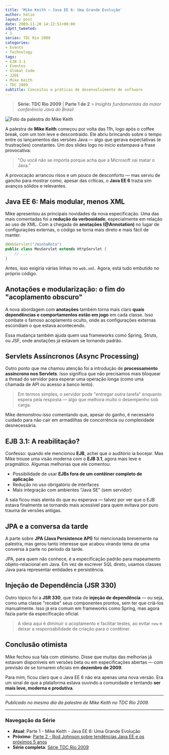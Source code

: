 ```yaml
---
title: 'Mike Keith – Java EE 6: Uma Grande Evolução'
author: helio
layout: post
date: 2009-11-20 14:22:51+00:00
idptt_tweeted:
- 1
series: TDC Rio 2009
categories:
- Events
- Technology
tags:
- EJB 3.1
- Eventos
- Global Code
- J2EE
- Mike Keith
- TDC 2009
subtitle: Conceitos e práticas de desenvolvimento de software
---
```


> **Série: TDC Rio 2009** | **Parte 1 de 2** > _Insights fundamentais da maior conferência Java do Brasil_

![Foto da palestra do Mike Keith](/uploads/2009/11/dsc00699.jpg)

A palestra de **Mike Keith** começou por volta das 11h, logo após o coffee break, com um tom leve e descontraído. Ele abriu brincando sobre o tempo entre os lançamentos das versões Java — algo que gerava expectativas (e frustrações) constantes. Um dos slides logo no início estampava a frase provocativa:

> "Ou você não se importa porque acha que a Microsoft vai matar o Java."

A provocação arrancou risos e um pouco de desconforto — mas serviu de gancho para mostrar como, apesar das críticas, o **Java EE 6** trazia sim avanços sólidos e relevantes.

## Java EE 6: Mais modular, menos XML

Mike apresentou as principais novidades da nova especificação. Uma das mais comentadas foi a **redução da verbosidade**, especialmente em relação ao uso de XML. Com a chegada de **anotações (@Annotation)** no lugar de configurações externas, o código se torna mais direto e mais fácil de manter.

```java
@WebServlet("/minhaRota")
public class MeuServlet extends HttpServlet {
    // ...
}
```

Antes, isso exigiria várias linhas no `web.xml`. Agora, está tudo embutido no próprio código.

## Anotações e modularização: o fim do "acoplamento obscuro"

A nova abordagem com **anotações** também torna mais claro **quais dependências e comportamentos estão em jogo** em cada classe. Isso combate o famoso acoplamento oculto, onde as configurações externas escondiam o que estava acontecendo.

Essa mudança também ajuda quem usa frameworks como Spring, Struts, ou JSF, onde anotações já estavam se tornando padrão.

## Servlets Assíncronos (Async Processing)

Outro ponto que me chamou atenção foi a introdução de **processamento assíncrono nos Servlets**. Isso significa que não precisamos mais bloquear a thread do servidor para esperar uma operação longa (como uma chamada de API ou acesso a banco lento).

> Em termos simples, o servidor pode "entregar outra tarefa" enquanto espera pela resposta — algo que melhora muito o desempenho sob carga.

Mike demonstrou isso comentando que, apesar do ganho, é necessário cuidado para não cair em armadilhas de concorrência ou complexidade desnecessária.

## EJB 3.1: A reabilitação?

Confesso: quando ele mencionou **EJB**, achei que o auditório ia bocejar. Mas Mike trouxe uma visão moderna com o **EJB 3.1**, agora mais leve e pragmático. Algumas melhorias que ele comentou:

- Possibilidade de usar **EJBs fora de um contêiner completo de aplicação**
- Redução no uso obrigatório de interfaces
- Mais integração com ambientes "Java SE" (sem servidor)

A sala ficou mais atenta do que eu esperava — talvez por ver que o EJB estava finalmente se tornando mais acessível para quem evitava por puro trauma de versões antigas.

## JPA e a conversa da tarde

A parte sobre **JPA (Java Persistence API)** foi mencionada brevemente na palestra, mas gerou tanto interesse que acabou virando tema de uma conversa à parte no período da tarde.

JPA, para quem não conhece, é a especificação padrão para mapeamento objeto-relacional em Java. Em vez de escrever SQL direto, usamos classes Java para representar entidades e persistência.

## Injeção de Dependência (JSR 330)

Outro tópico foi a **JSR 330**, que trata de **injeção de dependência** — ou seja, como uma classe "recebe" seus componentes prontos, sem ter que criá-los manualmente. Isso já era comum em frameworks como Spring, mas agora fazia parte da especificação oficial.

> A ideia aqui é diminuir o acoplamento e facilitar testes, ao evitar `new` e deixar a responsabilidade de criação para o contêiner.

## Conclusão otimista

Mike fechou sua fala com otimismo. Disse que muitas das melhorias já estavam disponíveis em versões beta ou em especificações abertas — com previsão de se tornarem oficiais em **dezembro de 2009**.

Para mim, ficou claro que o Java EE 6 não era apenas uma nova versão. Era um sinal de que a plataforma estava ouvindo a comunidade e tentando **ser mais leve, moderna e produtiva**.

---

_Publicado no mesmo dia da palestra de Mike Keith no TDC Rio 2009._

---

### **Navegação da Série**

- **Atual**: Parte 1 - Mike Keith - Java EE 6: Uma Grande Evolução
- **Próximo**: [Parte 2 - Rod Johnson sobre tendências Java EE e os próximos 5 anos](../2009-11-25-rod-johnson-tendencias-em-java-ee-como-serao-os-proximos-5-anos/)
- **Série completa**: [Série TDC Rio 2009](/pt/series/tdc-rio-2009/)
